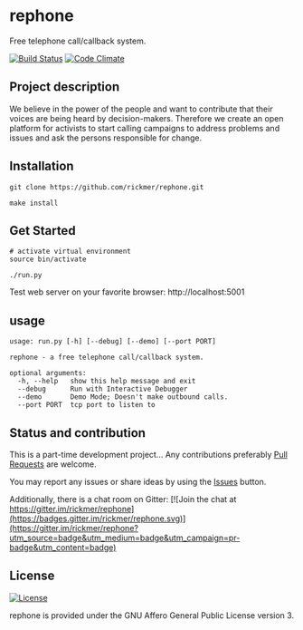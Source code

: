 rephone
=======

Free telephone call/callback system.

[![Build Status](https://travis-ci.org/rickmer/rephone.svg?branch=master)](https://travis-ci.org/rickmer/rephone)
[![Code Climate](https://codeclimate.com/github/rickmer/rephone/badges/gpa.svg)](https://codeclimate.com/github/rickmer/rephone)

## Project description
We believe in the power of the people and want to contribute that their voices are being heard by decision-makers. Therefore we create an open platform for activists to start calling campaigns to address problems and issues and ask the persons responsible for change.

## Installation
```
git clone https://github.com/rickmer/rephone.git

make install
```

## Get Started
```
# activate virtual environment
source bin/activate

./run.py
```
Test web server on your favorite browser: http://localhost:5001

## usage
```
usage: run.py [-h] [--debug] [--demo] [--port PORT]

rephone - a free telephone call/callback system.

optional arguments:
  -h, --help   show this help message and exit
  --debug      Run with Interactive Debugger
  --demo       Demo Mode; Doesn't make outbound calls.
  --port PORT  tcp port to listen to
```

## Status and contribution

This is a part-time development project... Any contributions preferably [Pull Requests](https://github.com/rickmer/rephone/pulls) are welcome.

You may report any issues or share ideas by using the [Issues](https://github.com/rickmer/rephone/issues) button.

Additionally, there is a chat room on Gitter:
[![Join the chat at https://gitter.im/rickmer/rephone](https://badges.gitter.im/rickmer/rephone.svg)](https://gitter.im/rickmer/rephone?utm_source=badge&utm_medium=badge&utm_campaign=pr-badge&utm_content=badge)


## License

[![License](http://www.gnu.org/graphics/agplv3-155x51.png)](http://www.gnu.org/licenses/agpl-3.0.txt)

rephone is provided under the GNU Affero General Public License version 3.